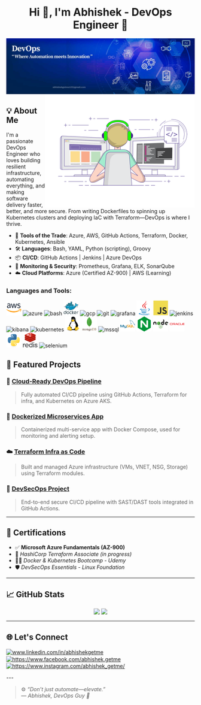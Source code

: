 <h1 align="center">Hi 👋, I'm Abhishek - DevOps Engineer 🚀</h1>

<div align="center">
  <img src="https://github.com/abhishekgetme12/abhishekgetme12/blob/main/Abhishek_DevOps.jpg" alt="DevOpsShack Banner">
</div>
<img align="right" alt="Coding" width="400" src="https://raw.githubusercontent.com/devSouvik/devSouvik/master/gif3.gif">


## 💡 About Me

I'm a passionate DevOps Engineer who loves building resilient infrastructure, automating everything, and making software delivery faster, better, and more secure. From writing Dockerfiles to spinning up Kubernetes clusters and deploying IaC with Terraform—DevOps is where I thrive.

- 🧰 **Tools of the Trade**: Azure, AWS, GitHub Actions, Terraform, Docker, Kubernetes, Ansible  
- 🛠️ **Languages**: Bash, YAML, Python (scripting), Groovy  
- 📦 **CI/CD**: GitHub Actions | Jenkins | Azure DevOps  
- 🔐 **Monitoring & Security**: Prometheus, Grafana, ELK, SonarQube  
- ☁️ **Cloud Platforms**: Azure (Certified AZ-900) | AWS (Learning)


<h3 align="left">Languages and Tools:</h3>
<p align="left"> 
<img src="https://raw.githubusercontent.com/devicons/devicon/master/icons/amazonwebservices/amazonwebservices-original-wordmark.svg" alt="aws" width="40" height="40"/>
<img src="https://www.vectorlogo.zone/logos/microsoft_azure/microsoft_azure-icon.svg" alt="azure" width="40" height="40"/>
<img src="https://www.vectorlogo.zone/logos/gnu_bash/gnu_bash-icon.svg" alt="bash" width="40" height="40"/> 
<img src="https://raw.githubusercontent.com/devicons/devicon/master/icons/docker/docker-original-wordmark.svg" alt="docker" width="40" height="40"/>
<img src="https://www.vectorlogo.zone/logos/google_cloud/google_cloud-icon.svg" alt="gcp" width="40" height="40"/>
<img src="https://www.vectorlogo.zone/logos/git-scm/git-scm-icon.svg" alt="git" width="40" height="40"/>
<img src="https://www.vectorlogo.zone/logos/grafana/grafana-icon.svg" alt="grafana" width="40" height="40"/>
<img src="https://raw.githubusercontent.com/devicons/devicon/master/icons/java/java-original.svg" alt="java" width="40" height="40"/> 
<img src="https://raw.githubusercontent.com/devicons/devicon/master/icons/javascript/javascript-original.svg" alt="javascript" width="40" height="40"/>
<img src="https://www.vectorlogo.zone/logos/jenkins/jenkins-icon.svg" alt="jenkins" width="40" height="40"/>
<img src="https://www.vectorlogo.zone/logos/elasticco_kibana/elasticco_kibana-icon.svg" alt="kibana" width="40" height="40"/>
<img src="https://www.vectorlogo.zone/logos/kubernetes/kubernetes-icon.svg" alt="kubernetes" width="40" height="40"/>
<img src="https://raw.githubusercontent.com/devicons/devicon/master/icons/linux/linux-original.svg" alt="linux" width="40" height="40"/>
<img src="https://raw.githubusercontent.com/devicons/devicon/master/icons/mongodb/mongodb-original-wordmark.svg" alt="mongodb" width="40" height="40"/>
<img src="https://www.svgrepo.com/show/303229/microsoft-sql-server-logo.svg" alt="mssql" width="40" height="40"/>
<img src="https://raw.githubusercontent.com/devicons/devicon/master/icons/mysql/mysql-original-wordmark.svg" alt="mysql" width="40" height="40"/>
<img src="https://raw.githubusercontent.com/devicons/devicon/master/icons/nginx/nginx-original.svg" alt="nginx" width="40" height="40"/>
<img src="https://raw.githubusercontent.com/devicons/devicon/master/icons/nodejs/nodejs-original-wordmark.svg" alt="nodejs" width="40" height="40"/>
<img src="https://raw.githubusercontent.com/devicons/devicon/master/icons/oracle/oracle-original.svg" alt="oracle" width="40" height="40"/> 
<img src="https://raw.githubusercontent.com/devicons/devicon/master/icons/python/python-original.svg" alt="python" width="40" height="40"/>
<img src="https://raw.githubusercontent.com/devicons/devicon/master/icons/redis/redis-original-wordmark.svg" alt="redis" width="40" height="40"/>
<img src="https://raw.githubusercontent.com/detain/svg-logos/780f25886640cef088af994181646db2f6b1a3f8/svg/selenium-logo.svg" alt="selenium" width="40" height="40"/>
</p>

## 📌 Featured Projects

### 🚀 [Cloud-Ready DevOps Pipeline](https://github.com/yourusername/cloud-devops-pipeline)
> Fully automated CI/CD pipeline using GitHub Actions, Terraform for infra, and Kubernetes on Azure AKS.

### 🐳 [Dockerized Microservices App](https://github.com/yourusername/microservices-docker)
> Containerized multi-service app with Docker Compose, used for monitoring and alerting setup.

### ☁️ [Terraform Infra as Code](https://github.com/yourusername/terraform-azure-infra)
> Built and managed Azure infrastructure (VMs, VNET, NSG, Storage) using Terraform modules.

### 🔐 [DevSecOps Project](https://github.com/yourusername/devsecops-pipeline)
> End-to-end secure CI/CD pipeline with SAST/DAST tools integrated in GitHub Actions.

---

## 📜 Certifications

- ✅ **Microsoft Azure Fundamentals (AZ-900)**  
- 🧠 *HashiCorp Terraform Associate* *(in progress)*  
- 🧑‍🎓 *Docker & Kubernetes Bootcamp - Udemy*  
- 🛡️ *DevSecOps Essentials - Linux Foundation*

---

## 📈 GitHub Stats

<p align="center">
  <img src="https://github-readme-stats.vercel.app/api?username=yourusername&show_icons=true&theme=radical" />
  <img src="https://github-readme-stats.vercel.app/api/top-langs/?username=yourusername&layout=compact&theme=radical" />
</p>

---

## 🌐 Let's Connect

<p align="left">
<a href="https://linkedin.com/in/www.linkedin.com/in/abhishekgetme" target="blank"><img align="center" src="https://raw.githubusercontent.com/rahuldkjain/github-profile-readme-generator/master/src/images/icons/Social/linked-in-alt.svg" alt="www.linkedin.com/in/abhishekgetme" height="30" width="40" /></a>
<a href="https://fb.com/https://www.facebook.com/abhishek.getme" target="blank"><img align="center" src="https://raw.githubusercontent.com/rahuldkjain/github-profile-readme-generator/master/src/images/icons/Social/facebook.svg" alt="https://www.facebook.com/abhishek.getme" height="30" width="40" /></a>
<a href="https://instagram.com/https://www.instagram.com/abhishek_getme/" target="blank"><img align="center" src="https://raw.githubusercontent.com/rahuldkjain/github-profile-readme-generator/master/src/images/icons/Social/instagram.svg" alt="https://www.instagram.com/abhishek_getme/" height="30" width="40" /></a>
</p>
---

> ⚙️ *“Don’t just automate—elevate.”*  
> — *Abhishek, DevOps Guy 🚀*
